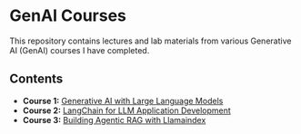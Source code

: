 # GenAI Courses 

This repository contains lectures and lab materials from various Generative AI (GenAI) courses I have completed.

## Contents

- **Course 1:** [Generative AI with Large Language Models](https://www.coursera.org/learn/generative-ai-with-llms)
- **Course 2:** [LangChain for LLM Application Development](https://learn.deeplearning.ai/courses/langchain/lesson/1/introduction)
- **Course 3:** [Building Agentic RAG with Llamaindex](https://learn.deeplearning.ai/courses/building-agentic-rag-with-llamaindex/lesson/1/introduction)

